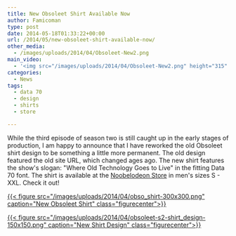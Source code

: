 ```yaml
---
title: New Obsoleet Shirt Available Now
author: Famicoman
type: post
date: 2014-05-18T01:33:22+00:00
url: /2014/05/new-obsoleet-shirt-available-now/
other_media:
  - /images/uploads/2014/04/Obsoleet-New2.png
main_video:
  - '<img src="/images/uploads/2014/04/Obsoleet-New2.png" height="315" width="561">'
categories:
  - News
tags:
  - data 70
  - design
  - shirts
  - store

---
```

While the third episode of season two is still caught up in the early stages of production, I am happy to announce that I have reworked the old Obsoleet shirt design to be something a little more permanent. The old design featured the old site URL, which changed ages ago. The new shirt features the show's slogan: "Where Old Technology Goes to Live" in the fitting Data 70 font. The shirt is available at the [Noobelodeon Store][1] in men's sizes S - XXL. Check it out!


[{{< figure src="/images/uploads/2014/04/obso_shirt-300x300.png" caption="New Obsoleet Shirt" class="figurecenter">}}](/images/uploads/2014/04/obso_shirt.png)  

[{{< figure src="/images/uploads/2014/04/obsoleet-s2-shirt_design-150x150.png" caption="New Shirt Design" class="figurecenter">}}](/images/uploads/2014/04/obsoleet-s2-shirt_design.png)  


 [1]: http://noobelodeon.spreadshirt.com/obsoleet-s2-shirt-A15801020/customize/color/2 "Obsoleet Shirt"
